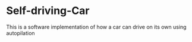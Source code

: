 # Self-driving-Car
This is a software implementation of how a car can drive on its own using autopilation
